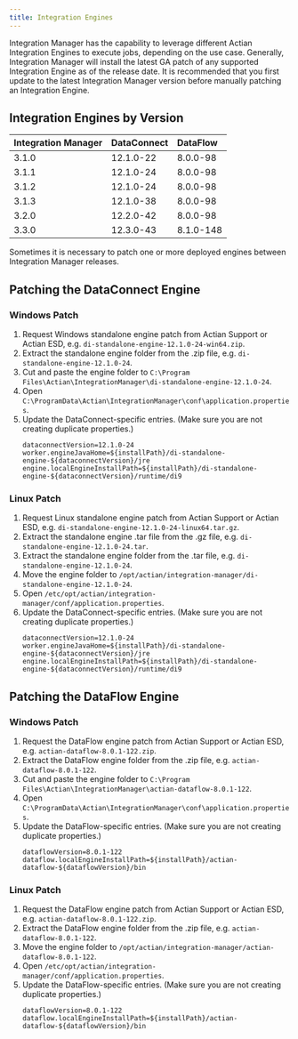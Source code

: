 ```yaml
---
title: Integration Engines
---
```


Integration Manager has the capability to leverage different Actian Integration Engines to execute jobs, depending on the use case. Generally, Integration Manager will install the latest GA patch of any supported Integration Engine as of the release date. It is recommended that you first update to the latest Integration Manager version before manually patching an Integration Engine.

## Integration Engines by Version

| Integration Manager | DataConnect | DataFlow |
| :------------------ | :---------- | :------- |
| 3.1.0               | 12.1.0-22   | 8.0.0-98 |
| 3.1.1				  | 12.1.0-24   | 8.0.0-98 |
| 3.1.2				  | 12.1.0-24   | 8.0.0-98 |
| 3.1.3				  | 12.1.0-38   | 8.0.0-98 |
| 3.2.0				  | 12.2.0-42   | 8.0.0-98 |
| 3.3.0				  | 12.3.0-43   | 8.1.0-148 |

Sometimes it is necessary to patch one or more deployed engines between Integration Manager releases.

## Patching the DataConnect Engine

### Windows Patch
1. Request Windows standalone engine patch from Actian Support or Actian ESD, e.g. `di-standalone-engine-12.1.0-24-win64.zip`.
2. Extract the standalone engine folder from the .zip file, e.g. `di-standalone-engine-12.1.0-24`.
3. Cut and paste the engine folder to `C:\Program Files\Actian\IntegrationManager\di-standalone-engine-12.1.0-24`.
4. Open `C:\ProgramData\Actian\IntegrationManager\conf\application.properties`.
5. Update the DataConnect-specific entries. (Make sure you are not creating duplicate properties.)
    ```
    dataconnectVersion=12.1.0-24
    worker.engineJavaHome=${installPath}/di-standalone-engine-${dataconnectVersion}/jre
    engine.localEngineInstallPath=${installPath}/di-standalone-engine-${dataconnectVersion}/runtime/di9
    ```
### Linux Patch
1. Request Linux standalone engine patch from Actian Support or Actian ESD, e.g. `di-standalone-engine-12.1.0-24-linux64.tar.gz`.
2. Extract the standalone engine .tar file from the .gz file, e.g. `di-standalone-engine-12.1.0-24.tar`.
3. Extract the standalone engine folder from the .tar file, e.g. `di-standalone-engine-12.1.0-24`.
4. Move the engine folder to `/opt/actian/integration-manager/di-standalone-engine-12.1.0-24`.
5. Open `/etc/opt/actian/integration-manager/conf/application.properties`.
6. Update the DataConnect-specific entries. (Make sure you are not creating duplicate properties.)
    ```
    dataconnectVersion=12.1.0-24
    worker.engineJavaHome=${installPath}/di-standalone-engine-${dataconnectVersion}/jre
    engine.localEngineInstallPath=${installPath}/di-standalone-engine-${dataconnectVersion}/runtime/di9
    ```
## Patching the DataFlow Engine

### Windows Patch
1. Request the DataFlow engine patch from Actian Support or Actian ESD, e.g. `actian-dataflow-8.0.1-122.zip`.
2. Extract the DataFlow engine folder from the .zip file, e.g. `actian-dataflow-8.0.1-122`.
3. Cut and paste the engine folder to `C:\Program Files\Actian\IntegrationManager\actian-dataflow-8.0.1-122`.
4. Open `C:\ProgramData\Actian\IntegrationManager\conf\application.properties`.
5. Update the DataFlow-specific entries. (Make sure you are not creating duplicate properties.)
    ```
    dataflowVersion=8.0.1-122
    dataflow.localEngineInstallPath=${installPath}/actian-dataflow-${dataflowVersion}/bin
    ```

### Linux Patch
1. Request the DataFlow engine patch from Actian Support or Actian ESD, e.g. `actian-dataflow-8.0.1-122.zip`.
2. Extract the DataFlow engine folder from the .zip file, e.g. `actian-dataflow-8.0.1-122`.
3. Move the engine folder to `/opt/actian/integration-manager/actian-dataflow-8.0.1-122`.
4. Open `/etc/opt/actian/integration-manager/conf/application.properties`.
5. Update the DataFlow-specific entries. (Make sure you are not creating duplicate properties.)
    ```
    dataflowVersion=8.0.1-122
    dataflow.localEngineInstallPath=${installPath}/actian-dataflow-${dataflowVersion}/bin
    ```